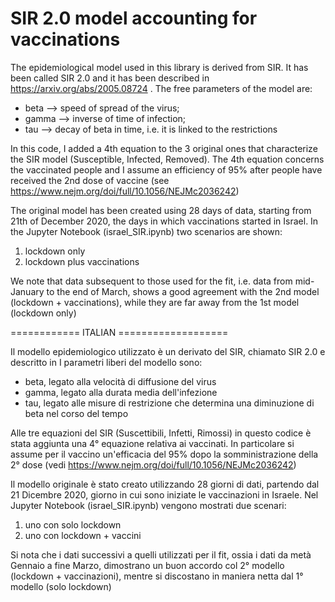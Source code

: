 # SIR 2.0 model accounting for vaccinations 

The epidemiological model used in this library is derived from SIR. It has been called SIR 2.0 and it has been described in https://arxiv.org/abs/2005.08724 .
The free parameters of the model are:
- beta --> speed of spread of the virus;
- gamma --> inverse of time of infection;
- tau --> decay of beta in time, i.e. it is linked to the restrictions

In this code, I added a 4th equation to the 3 original ones that characterize the SIR model (Susceptible, Infected, Removed). The 4th equation concerns the vaccinated people and I assume an efficiency of 95% after people have received the 2nd dose of vaccine (see https://www.nejm.org/doi/full/10.1056/NEJMc2036242)

The original model has been created using 28 days of data, starting from 21th of December 2020, the days in which vaccinations started in Israel. 
In the Jupyter Notebook (israel_SIR.ipynb) two scenarios are shown:
1. lockdown only
2. lockdown plus vaccinations

We note that data subsequent to those used for the fit, i.e. data from mid-January to the end of March, shows a good agreement with the 2nd model (lockdown + vaccinations), while they are far away from the 1st model (lockdown only)


============ ITALIAN ===================

Il modello epidemiologico utilizzato è un derivato del SIR, chiamato SIR 2.0 e descritto in 
I parametri liberi del modello sono:
- beta, legato alla velocità di diffusione del virus
- gamma, legato alla durata media dell'infezione
- tau, legato alle misure di restrizione che determina una diminuzione di beta nel corso del tempo

Alle tre equazioni del SIR (Suscettibili, Infetti, Rimossi) in questo codice è stata aggiunta una 4° equazione relativa ai vaccinati. In particolare si assume per il vaccino un'efficacia del 95% dopo la somministrazione della 2° dose (vedi https://www.nejm.org/doi/full/10.1056/NEJMc2036242)

Il modello originale è stato creato utilizzando 28 giorni di dati, partendo dal 21 Dicembre 2020, giorno in cui sono iniziate le vaccinazioni in Israele. 
Nel Jupyter Notebook (israel_SIR.ipynb) vengono mostrati due scenari:
1. uno con solo lockdown
2. uno con lockdown + vaccini

Si nota che i dati successivi a quelli utilizzati per il fit, ossia i dati da metà Gennaio a fine Marzo, dimostrano un buon accordo col 2° modello (lockdown + vaccinazioni), mentre si discostano in maniera netta dal 1° modello (solo lockdown)